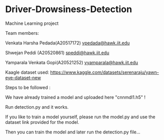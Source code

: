 # Driver-Drowsiness-Detection
Machine Learning project

Team members: 

Venkata Harsha Pedada(A20517172)  vpedada@hawk.iit.edu

Shwejan Peddi (A20520861)         speddi@hawk.iit.edu

Yamparala Venkata Gopi(A20521252) vyamparala@hawk.iit.edu


Kaagle dataset used:  https://www.kaggle.com/datasets/serenaraju/yawn-eye-dataset-new

Steps to be followed :

We have already trained a model and uploaded here "cnnmdl1.h5" !

Run detection.py and it works.

If you like to train a model yourself, please run the model.py and use the dataset link provided for the model.

Then you can train the model and later run the detection.py file...
